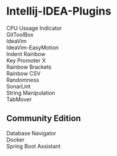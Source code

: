# Intellij-IDEA-Plugins
CPU Ussage Indicator  
GitToolBox  
IdeaVim  
IdeaVim-EasyMotion  
Indent Rainbow  
Key Promoter X  
Rainbow Brackets  
Rainbow CSV  
Randomness  
SonarLint  
String Manipulation  
TabMover  
## Community Edition
Database Navigator  
Docker  
Spring Boot Assistant  
